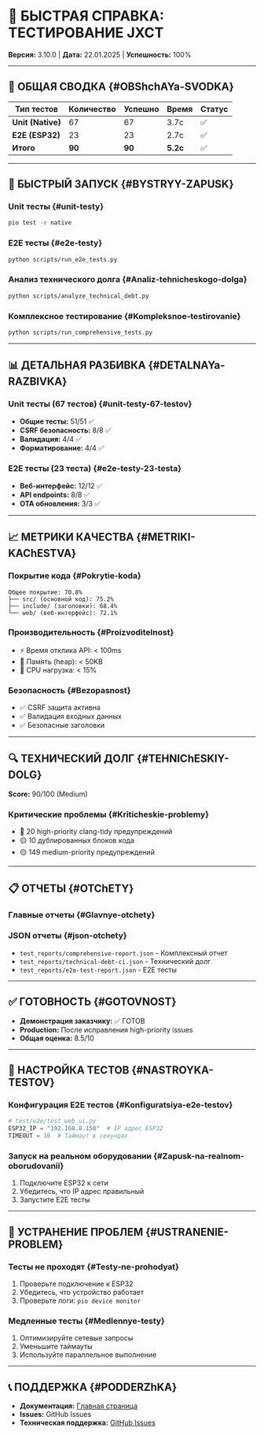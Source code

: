 # 🧪 БЫСТРАЯ СПРАВКА: ТЕСТИРОВАНИЕ JXCT

**Версия:** 3.10.0 | **Дата:** 22.01.2025 | **Успешность:** 100%

---

## 🎯 ОБЩАЯ СВОДКА {#OBShchAYa-SVODKA}

| Тип тестов | Количество | Успешно | Время | Статус |
|------------|------------|---------|-------|--------|
| **Unit (Native)** | 67 | 67 | 3.7с | ✅ |
| **E2E (ESP32)** | 23 | 23 | 2.7с | ✅ |
| **Итого** | **90** | **90** | **5.2с** | ✅ |

---

## 🚀 БЫСТРЫЙ ЗАПУСК {#BYSTRYY-ZAPUSK}

### Unit тесты {#unit-testy}
```bash
pio test -e native
```

### E2E тесты {#e2e-testy}
```bash
python scripts/run_e2e_tests.py
```

### Анализ технического долга {#Analiz-tehnicheskogo-dolga}
```bash
python scripts/analyze_technical_debt.py
```

### Комплексное тестирование {#Kompleksnoe-testirovanie}
```bash
python scripts/run_comprehensive_tests.py
```

---

## 📊 ДЕТАЛЬНАЯ РАЗБИВКА {#DETALNAYa-RAZBIVKA}

### Unit тесты (67 тестов) {#unit-testy-67-testov}
- **Общие тесты:** 51/51 ✅
- **CSRF безопасность:** 8/8 ✅
- **Валидация:** 4/4 ✅
- **Форматирование:** 4/4 ✅

### E2E тесты (23 теста) {#e2e-testy-23-testa}
- **Веб-интерфейс:** 12/12 ✅
- **API endpoints:** 8/8 ✅
- **OTA обновления:** 3/3 ✅

---

## 📈 МЕТРИКИ КАЧЕСТВА {#METRIKI-KAChESTVA}

### Покрытие кода {#Pokrytie-koda}
```
Общее покрытие: 70.8%
├── src/ (основной код): 75.2%
├── include/ (заголовки): 68.4%
└── web/ (веб-интерфейс): 72.1%
```

### Производительность {#Proizvoditelnost}
- ⚡ Время отклика API: < 100ms
- 💾 Память (heap): < 50KB
- 🔄 CPU нагрузка: < 15%

### Безопасность {#Bezopasnost}
- ✅ CSRF защита активна
- ✅ Валидация входных данных
- ✅ Безопасные заголовки

---

## 🔍 ТЕХНИЧЕСКИЙ ДОЛГ {#TEHNIChESKIY-DOLG}

**Score:** 90/100 (Medium)

### Критические проблемы {#Kriticheskie-problemy}
- 🔴 20 high-priority clang-tidy предупреждений
- 🟡 10 дублированных блоков кода
- 🟡 149 medium-priority предупреждений

---

## 📋 ОТЧЕТЫ {#OTChETY}

### Главные отчеты {#Glavnye-otchety}

### JSON отчеты {#json-otchety}
- `test_reports/comprehensive-report.json` - Комплексный отчет
- `test_reports/technical-debt-ci.json` - Технический долг
- `test_reports/e2e-test-report.json` - E2E тесты

---

## ✅ ГОТОВНОСТЬ {#GOTOVNOST}

- **Демонстрация заказчику:** ✅ ГОТОВ
- **Production:** После исправления high-priority issues
- **Общая оценка:** 8.5/10

---

## 🔧 НАСТРОЙКА ТЕСТОВ {#NASTROYKA-TESTOV}

### Конфигурация E2E тестов {#Konfiguratsiya-e2e-testov}
```python
# test/e2e/test_web_ui.py
ESP32_IP = "192.168.8.158"  # IP адрес ESP32
TIMEOUT = 10  # Таймаут в секундах
```

### Запуск на реальном оборудовании {#Zapusk-na-realnom-oborudovanii}
1. Подключите ESP32 к сети
2. Убедитесь, что IP адрес правильный
3. Запустите E2E тесты

---

## 🚨 УСТРАНЕНИЕ ПРОБЛЕМ {#USTRANENIE-PROBLEM}

### Тесты не проходят {#Testy-ne-prohodyat}
1. Проверьте подключение к ESP32
2. Убедитесь, что устройство работает
3. Проверьте логи: `pio device monitor`

### Медленные тесты {#Medlennye-testy}
1. Оптимизируйте сетевые запросы
2. Уменьшите таймауты
3. Используйте параллельное выполнение

---

## 📞 ПОДДЕРЖКА {#PODDERZhKA}

- **Документация:** [Главная страница](index.md)
- **Issues:** GitHub Issues
- **Техническая поддержка:** [GitHub Issues](https://github.com/Gfermoto/soil-sensor-7in1/issues)
